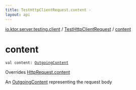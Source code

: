 ```yaml
---
title: TestHttpClientRequest.content - 
layout: api
---
```


<div class='api-docs-breadcrumbs'><a href="../index.html">io.ktor.server.testing.client</a> / <a href="index.html">TestHttpClientRequest</a> / <a href="./content.html">content</a></div>

# content

<div class="signature"><code><span class="keyword">val </span><span class="identifier">content</span><span class="symbol">: </span><a href="../../io.ktor.http.content/-outgoing-content/index.html"><span class="identifier">OutgoingContent</span></a></code></div>

Overrides <a href="../../io.ktor.client.request/-http-request/content.html">HttpRequest.content</a>

An <a href="../../io.ktor.http.content/-outgoing-content/index.html">OutgoingContent</a> representing the request body

